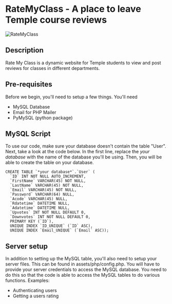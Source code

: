 # RateMyClass - A place to leave Temple course reviews

![RateMyClass](https://github.com/RateMyClassTU/RateMyClass/blob/main/assets/img/brand/RateMyClassLogo.png?raw=true)

## Description
Rate My Class is a dynamic website for Temple students to view and post reviews for classes in different departments.

## Pre-requisites
Before we begin, you'll need to setup a few things. You'll need
- MySQL Database
- Email for PHP Mailer
- PyMySQL (python package)

## MySQL Script
To use our code, make sure your database doesn't contain the table "User". Next, take a look at the code below. In the first line, replace the *your database* with the name of the database you'll be using. Then, you will be able to create the table on your database.


```
CREATE TABLE `*your database*`.`User` (
  `ID` INT NOT NULL AUTO_INCREMENT,
  `FirstName` VARCHAR(45) NOT NULL,
  `LastName` VARCHAR(45) NOT NULL,
  `Email` VARCHAR(45) NOT NULL,
  `Password` VARCHAR(64) NULL,
  `Acode` VARCHAR(45) NULL,
  `Rdatetime` DATETIME NULL,
  `Adatetime` DATETIME NULL,
  `Upvotes` INT NOT NULL DEFAULT 0,
  `Downvotes` INT NOT NULL DEFAULT 0,
  PRIMARY KEY (`ID`),
  UNIQUE INDEX `ID_UNIQUE` (`ID` ASC),
  UNIQUE INDEX `Email_UNIQUE` (`Email` ASC));
```
  
## Server setup
In addition to setting up the MySQL table, you'll also need to setup your server files. This can be found in assets/php/config.php.
You will have to provide your server credentials to access the MySQL database. You need to do this so that the code is able to access
the MySQL tables to do various functions. Examples:
- Authenticating users
- Getting a users rating
